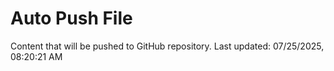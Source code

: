 # Auto Push File

Content that will be pushed to GitHub repository.
Last updated: 07/25/2025, 08:20:21 AM